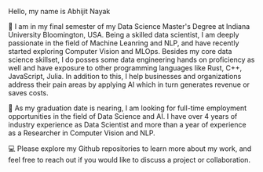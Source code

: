 
Hello, my name is Abhijit Nayak

🤖 I am in my final semester of my Data Science Master's Degree at Indiana University Bloomington, USA. Being a skilled data scientist, I am deeply passionate in the field of Machine Leanring and NLP, and have recently started exploring Computer Vision and MLOps. Besides my core data science skillset, I do posses some data engineering hands on proficiency as well and have exposure to other programming languages like Rust, C++, JavaScript, Julia. In addition to this, I help businesses and organizations address their pain areas by applying AI which in turn generates revenue or saves costs.

💬 As my graduation date is nearing, I am looking for full-time employment opportunities in the field of Data Science and AI. I have over 4 years of industry experience as Data Scientist and more than a year of experience as a Researcher in Computer Vision and NLP.

💻 Please explore my Github repositories to learn more about my work, and feel free to reach out if you would like to discuss a project or collaboration. 


<p align="center">
  <a href="https://www.linkedin.com/in/nayakab" </a>
</p>
